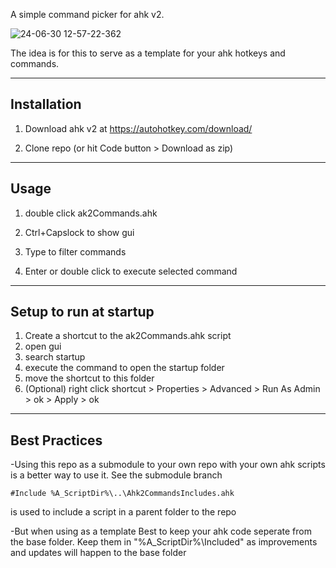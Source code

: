 A simple command picker for ahk v2.

![24-06-30 12-57-22-362](https://github.com/maessof91/Ahk2Commands/assets/16782617/45a71d19-e46e-4594-a906-9f144040024b)

The idea is for this to serve as a template for your ahk hotkeys and commands.


-----------------
Installation
-----------------
1. Download ahk v2 at https://autohotkey.com/download/

2. Clone repo (or hit Code button > Download as zip)

---------------------
Usage
---------------------

1. double click ak2Commands.ahk 

2. Ctrl+Capslock to show gui

3. Type to filter commands

4. Enter or double click to execute selected command

----------------
Setup to run at startup
----------------
1. Create a shortcut to the ak2Commands.ahk script
2. open gui
3. search startup
4. execute the command to open the startup folder
5. move the shortcut to this folder
6. (Optional) right click shortcut > Properties > Advanced > Run As Admin > ok > Apply > ok

-----------------------
Best Practices
-----------------------
-Using this repo as a submodule to your own repo with your own ahk scripts is a better way to use it. See the submodule branch 

    #Include %A_ScriptDir%\..\Ahk2CommandsIncludes.ahk

 is used to include a script in a parent folder to the repo 


-But when using as a template Best to keep your ahk code seperate from the base folder. Keep them in  "%A_ScriptDir%\Included" as improvements and updates will happen to the base folder

